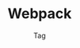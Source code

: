 ---
title: Webpack
subtitle: Tag
layout: "layouts/notes/notes-tag.njk"
eleventyComputed:
  tag: webpack
---